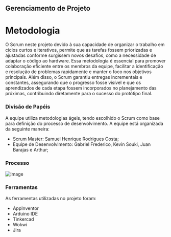 ## Gerenciamento de Projeto


# Metodologia

O Scrum neste projeto devido à sua capacidade de organizar o trabalho em ciclos curtos e iterativos, permite que as tarefas fossem priorizadas e ajustadas conforme surgissem novos desafios, como a necessidade de adaptar o código ao hardware. Essa metodologia é essencial para promover colaboração eficiente entre os membros da equipe, facilitar a identificação e resolução de problemas rapidamente e manter o foco nos objetivos principais. Além disso, o Scrum garantiu entregas incrementais e constantes, assegurando que o progresso fosse visível e que os aprendizados de cada etapa fossem incorporados no planejamento das próximas, contribuindo diretamente para o sucesso do protótipo final.

### Divisão de Papéis


A equipe utiliza metodologias ágeis, tendo escolhido o Scrum como base para definição do processo de desenvolvimento. A equipe está organizada da seguinte maneira:
- Scrum Master: Samuel Henrique Rodrigues Costa;
- Equipe de Desenvolvimento: Gabriel Frederico, Kevin Souki, Juan Barajas e Arthur;


### Processo

![image](https://github.com/user-attachments/assets/dca8059b-c858-48a3-83c3-6f9949f2f90c)


### Ferramentas

As ferramentas utilizadas no projeto foram:

- AppInventor
- Arduino IDE
- Tinkercad
- Wokwi
- Jira
